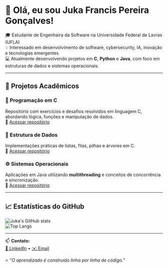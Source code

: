 # 👋 Olá, eu sou Juka Francis Pereira Gonçalves!

🎓 Estudante de Engenhaira da Software na Universidade Federal de Lavras (UFLA)  
💡 Interessado em desenvolvimento de software, cybersecurity, IA, inovação e tecnologias emergentes  
💻 Atualmente desenvolvendo projetos em **C**, **Python** e **Java**, com foco em estruturas de dados e sistemas operacionais.

---

## 🚀 Projetos Acadêmicos

### 💾 Programação em C
Repositório com exercícios e desafios resolvidos em linguagem C, abordando lógica, funções e manipulação de dados.  
🔗 [Acessar repositório](https://github.com/jukagoncalves/programacao-em-c)

### 🌲 Estrutura de Dados
Implementações práticas de listas, filas, pilhas e árvores em C.  
🔗 [Acessar repositório](https://github.com/jukagoncalves/estrutura-de-dados)

### ⚙️ Sistemas Operacionais
Aplicações em Java utilizando **multithreading** e conceitos de concorrência e sincronização.  
🔗 [Acessar repositório](https://github.com/jukagoncalves/sistemas-operacionais)

---

## 📈 Estatísticas do GitHub

![Juka's GitHub stats](https://github-readme-stats.vercel.app/api?username=jukagoncalves&show_icons=true&theme=radical)  
![Top Langs](https://github-readme-stats.vercel.app/api/top-langs/?username=jukagoncalves&layout=compact&theme=radical)

---

📫 **Contato:**  
[💼 LinkedIn](https://www.linkedin.com/in/juka-gonçalves) • [✉️ Email](mailto:jukafrancis468@gmail.com)

⭐ *“O aprendizado é construído linha por linha de código.”*

